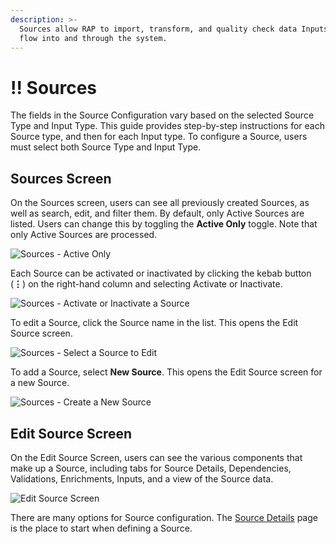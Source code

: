 ```yaml
---
description: >-
  Sources allow RAP to import, transform, and quality check data Inputs as they
  flow into and through the system.
---
```


# !! Sources

The fields in the Source Configuration vary based on the selected Source Type and Input Type. This guide provides step-by-step instructions for each Source type, and then for each Input type. To configure a Source, users must select both Source Type and Input Type.

## Sources Screen

On the Sources screen, users can see all previously created Sources, as well as search, edit, and filter them. By default, only Active Sources are listed. Users can change this by toggling the **Active Only** toggle. Note that only Active Sources are processed.

![Sources - Active Only](../../.gitbook/assets/active-only-sources.png)

Each Source can be activated or inactivated by clicking the kebab button \(**⋮**\) on the right-hand column and selecting Activate or Inactivate.

![Sources - Activate or Inactivate a Source](../../.gitbook/assets/activate-or-inactivate-source.png)

To edit a Source, click the Source name in the list. This opens the Edit Source screen.

![Sources - Select a Source to Edit](../../.gitbook/assets/select-source-to-edit.png)

To add a Source, select **New Source**. This opens the Edit Source screen for a new Source.

![Sources - Create a New Source](../../.gitbook/assets/new-source.png)

## Edit Source Screen

On the Edit Source Screen, users can see the various components that make up a Source, including tabs for Source Details, Dependencies, Validations, Enrichments, Inputs, and a view of the Source data.

![Edit Source Screen](../../.gitbook/assets/edit-source-screen.png)

There are many options for Source configuration. The [Source Details](source-details.md) page is the place to start when defining a Source.


